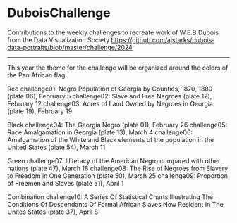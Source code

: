 # DuboisChallenge
Contributions to the weekly challenges to recreate work of W.E.B Dubois from the Data Visualization Society 
https://github.com/ajstarks/dubois-data-portraits/blob/master/challenge/2024 

_______________________________________________________________________________________________________

This year the theme for the challenge will be organized around the colors of the Pan African flag: 

Red
challenge01: Negro Population of Georgia by Counties, 1870, 1880 (plate 06), February 5
challenge02: Slave and Free Negroes (plate 12), February 12
challenge03: Acres of Land Owned by Negroes in Georgia (plate 19), February 19

Black
challenge04: The Georgia Negro (plate 01), February 26
challenge05: Race Amalgamation in Georgia (plate 13), March 4
challenge06: Amalgamation of the White and Black elements of the population in the United States (plate 54), March 11

Green
challenge07: Illiteracy of the American Negro compared with other nations (plate 47), March 18
challenge08: The Rise of Negroes from Slavery to Freedom in One Generation (plate 50), March 25
challenge09: Proportion of Freemen and Slaves (plate 51), April 1

Combination
challenge10: A Series Of Statistical Charts Illustrating The Conditions Of Descendants Of Formal African Slaves Now Resident In The Unites States (plate 37), April 8
